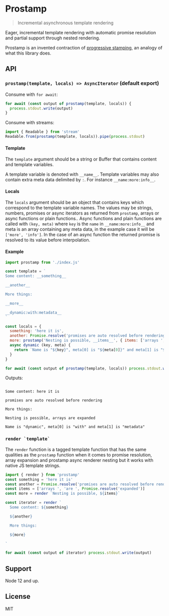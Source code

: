 # Prostamp

> Incremental asynchronous template rendering

Eager, incremental template rendering with automatic promise resolution and partial support through nested rendering.

Prostamp is an invented contraction of [progressive stamping](https://en.wikipedia.org/wiki/Progressive_stamping), an 
analogy of what this library does.

## API

### `prostamp(template, locals) => AsyncIterator` (default export)

Consume with `for await`:

```js
for await (const output of prostamp(template, locals)) {
  process.stdout.write(output)
}
```

Consume with streams:

```js
import { Readable } from 'stream'
Readable.from(prostamp(template, locals)).pipe(process.stdout)
```

#### Template

The `template` argument should be a string or Buffer that contains content and template variables.

A template variable is denoted with `__name__`. Template variables may also contain extra meta data
delimited by `:`. For instance `__name:more:info__`. 

#### Locals

The `locals` argument should be an object that contains keys which correspond to the template variable names.
The values may be strings, numbers, promises or async iterators as returned from `prostamp`, arrays or async functions or plain functions..
Async functions and plain functions are called with `(key, meta)` where `key` is the `name` in `__name:more:info__` and meta is an array
containing any meta data, in the example case it will be `['more', 'info']`. In the case of an async function the returned promise is resolved
to its value before interpolation.

#### Example

```js
import prostamp from './index.js'

const template = `
Some content: __something__

__another__

More things:

__more__

__dynamic:with:metadata__
`

const locals = {
  something: 'here it is',
  another: Promise.resolve('promises are auto resolved before rendering'),
  more: prostamp('Nesting is possible, __items__', { items: ['arrays ', 'are ', Promise.resolve('expanded')] }),
  async dynamic (key, meta) {
    return `Name is "${key}", meta[0] is "${meta[0]}" and meta[1] is "${meta[1]}"`
  }
}

for await (const output of prostamp(template, locals)) process.stdout.write(output)
```

Outputs:

```

Some content: here it is

promises are auto resolved before rendering

More things:

Nesting is possible, arrays are expanded

Name is "dynamic", meta[0] is "with" and meta[1] is "metadata"

```

### ``render `template` ``

The `render` function is a tagged template function that has the same qualities as the `prostamp` function 
when it comes to promise resolution, array expansion and prostamp async renderer nesting but it works with 
native JS template strings.

```js
import { render } from 'prostamp'
const something = 'here it is'
const another = Promise.resolve('promises are auto resolved before rendering')
const items = ['arrays ', 'are ', Promise.resolve('expanded')]
const more = render `Nesting is possible, ${items}`

const iterator = render `
  Some content: ${something}

  ${another}

  More things:

  ${more}

`

for await (const output of iterator) process.stdout.write(output)
```

## Support

Node 12 and up.

## License

MIT
